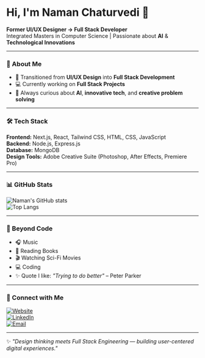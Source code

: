 # Hi, I'm Naman Chaturvedi 👋  

**Former UI/UX Designer → Full Stack Developer**  
Integrated Masters in Computer Science | Passionate about **AI** & **Technological Innovations**  

---

### 🚀 About Me  
- 🎨 Transitioned from **UI/UX Design** into **Full Stack Development**  
- 💻 Currently working on **Full Stack Projects**  
- 🌱 Always curious about **AI**, **innovative tech**, and **creative problem solving**  

---

### 🛠️ Tech Stack  
**Frontend:** Next.js, React, Tailwind CSS, HTML, CSS, JavaScript  
**Backend:** Node.js, Express.js  
**Database:** MongoDB  
**Design Tools:** Adobe Creative Suite (Photoshop, After Effects, Premiere Pro)  

---

### 📊 GitHub Stats  
![Naman's GitHub stats](https://github-readme-stats.vercel.app/api?username=naman-1905&show_icons=true&theme=radical)  
![Top Langs](https://github-readme-stats.vercel.app/api/top-langs/?username=naman-1905&layout=compact&theme=radical)  

---

### 🌱 Beyond Code  
- 🎧 Music  
- 📖 Reading Books  
- 🎬 Watching Sci-Fi Movies  
- 💻 Coding  
- ✨ Quote I like: *"Trying to do better"* – Peter Parker  

---

### 🔗 Connect with Me  
[![Website](https://img.shields.io/badge/Website-222222?style=for-the-badge&logo=Google-chrome&logoColor=white)](https://halfskirmish.com)  
[![LinkedIn](https://img.shields.io/badge/LinkedIn-0A66C2?style=for-the-badge&logo=linkedin&logoColor=white)](https://linkedin.com/in/naman1905)  
[![Email](https://img.shields.io/badge/Email-D14836?style=for-the-badge&logo=gmail&logoColor=white)](mailto:namansdiaries@gmail.com)  

---

✨ *"Design thinking meets Full Stack Engineering — building user-centered digital experiences."*  
